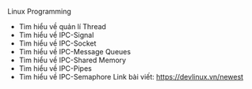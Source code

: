 Linux Programming

- Tìm hiểu về quản lí Thread
- Tìm hiểu về IPC-Signal
- Tìm hiểu về IPC-Socket
- Tìm hiểu về IPC-Message Queues
- Tìm hiểu về IPC-Shared Memory
- Tìm hiểu về IPC-Pipes
- Tìm hiểu về IPC-Semaphore
  Link bài viết: https://devlinux.vn/newest
